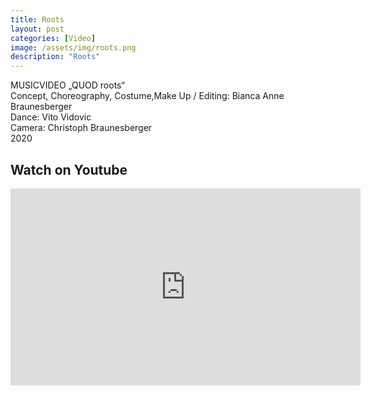 ```yaml
---
title: Roots
layout: post
categories: [Video]
image: /assets/img/roots.png
description: "Roots"
---
```


MUSICVIDEO „QUOD roots“  
Concept, Choreography, Costume,Make Up / Editing: Bianca Anne Braunesberger  
Dance: Vito Vidovic  
Camera: Christoph Braunesberger  
2020  

## Watch on Youtube
<iframe width="560" height="315" src="https://www.youtube.com/embed/LTQwIatq5IA" title="YouTube video player" frameborder="0" allow="accelerometer; autoplay; clipboard-write; encrypted-media; gyroscope; picture-in-picture" allowfullscreen></iframe>
